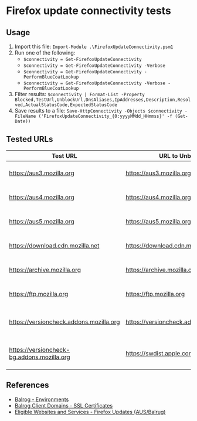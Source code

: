 # Firefox update connectivity tests

## Usage

1. Import this file: `Import-Module .\FirefoxUpdateConnectivity.psm1`
1. Run one of the following:
    * `$connectivity = Get-FirefoxUpdateConnectivity`
    * `$connectivity = Get-FirefoxUpdateConnectivity -Verbose`
    * `$connectivity = Get-FirefoxUpdateConnectivity -PerformBlueCoatLookup`
    * `$connectivity = Get-FirefoxUpdateConnectivity -Verbose -PerformBlueCoatLookup`
1. Filter results: `$connectivity | Format-List -Property Blocked,TestUrl,UnblockUrl,DnsAliases,IpAddresses,Description,Resolved,ActualStatusCode,ExpectedStatusCode`
1. Save results to a file: `Save-HttpConnectivity -Objects $connectivity -FileName ('FirefoxUpdateConnectivity_{0:yyyyMMdd_HHmmss}' -f (Get-Date))`

## Tested URLs

| Test URL | URL to Unblock | Description |
| -- | -- | -- |
| <https://aus3.mozilla.org> | <https://aus3.mozilla.org> | Firefox update check |
| <https://aus4.mozilla.org> | <https://aus4.mozilla.org> | Firefox update check |
| <https://aus5.mozilla.org> | <https://aus5.mozilla.org> | Firefox update check |
| <https://download.cdn.mozilla.net> | <https://download.cdn.mozilla.net> | Firefox update download |
| <https://archive.mozilla.org> | <https://archive.mozilla.org> | Firefox update download |
| <https://ftp.mozilla.org> | <https://ftp.mozilla.org> | Firefox update download |
| <https://versioncheck.addons.mozilla.org> | <https://versioncheck.addons.mozilla.org> | Firefox add-on/extension update check |
| <https://versioncheck-bg.addons.mozilla.org> | <https://swdist.apple.com> | Firefox add-on/extension update check |

## References

* [Balrog - Environments](https://wiki.mozilla.org/Balrog#Environments)
* [Balrog Client Domains - SSL Certificates](https://wiki.mozilla.org/Balrog/Client_Domains#SSL_Certificates)
* [Eligible Websites and Services - Firefox Updates (AUS/Balrug)](https://www.mozilla.org/en-US/security/bug-bounty/web-eligible-sites)